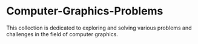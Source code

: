 # Computer-Graphics-Problems
This collection is dedicated to exploring and solving various problems and challenges in the field of computer graphics. 

